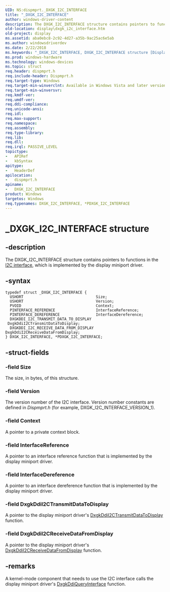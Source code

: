 ```yaml
---
UID: NS:dispmprt._DXGK_I2C_INTERFACE
title: "_DXGK_I2C_INTERFACE"
author: windows-driver-content
description: The DXGK_I2C_INTERFACE structure contains pointers to functions in the I2C interface, which is implemented by the display miniport driver.
old-location: display\dxgk_i2c_interface.htm
old-project: display
ms.assetid: aba0ebc8-2c92-4d27-a35b-9ac25ac6e5ab
ms.author: windowsdriverdev
ms.date: 2/22/2018
ms.keywords: "_DXGK_I2C_INTERFACE, DXGK_I2C_INTERFACE structure [Display Devices], DXGK_I2C_INTERFACE, *PDXGK_I2C_INTERFACE, dispmprt/PDXGK_I2C_INTERFACE, PDXGK_I2C_INTERFACE, display.dxgk_i2c_interface, PDXGK_I2C_INTERFACE structure pointer [Display Devices], DmStructs_59985b59-bb86-459c-8bd2-2b6124a6b9bb.xml, dispmprt/DXGK_I2C_INTERFACE"
ms.prod: windows-hardware
ms.technology: windows-devices
ms.topic: struct
req.header: dispmprt.h
req.include-header: Dispmprt.h
req.target-type: Windows
req.target-min-winverclnt: Available in Windows Vista and later versions of the Windows operating systems.
req.target-min-winversvr: 
req.kmdf-ver: 
req.umdf-ver: 
req.ddi-compliance: 
req.unicode-ansi: 
req.idl: 
req.max-support: 
req.namespace: 
req.assembly: 
req.type-library: 
req.lib: 
req.dll: 
req.irql: PASSIVE_LEVEL
topictype:
-	APIRef
-	kbSyntax
apitype:
-	HeaderDef
apilocation:
-	dispmprt.h
apiname:
-	DXGK_I2C_INTERFACE
product: Windows
targetos: Windows
req.typenames: DXGK_I2C_INTERFACE, *PDXGK_I2C_INTERFACE
---
```


# _DXGK_I2C_INTERFACE structure


## -description


The DXGK_I2C_INTERFACE structure contains pointers to functions in the <a href="https://msdn.microsoft.com/library/windows/hardware/ff567386">I2C interface</a>, which is implemented by the display miniport driver.


## -syntax


````
typedef struct _DXGK_I2C_INTERFACE {
  USHORT                                Size;
  USHORT                                Version;
  PVOID                                 Context;
  PINTERFACE_REFERENCE                  InterfaceReference;
  PINTERFACE_DEREFERENCE                InterfaceDereference;
  DXGKDDI_I2C_TRANSMIT_DATA_TO_DISPLAY  DxgkDdiI2CTransmitDataToDisplay;
  DXGKDDI_I2C_RECEIVE_DATA_FROM_DISPLAY DxgkDdiI2CReceiveDataFromDisplay;
} DXGK_I2C_INTERFACE, *PDXGK_I2C_INTERFACE;
````


## -struct-fields




### -field Size

The size, in bytes, of this structure.


### -field Version

The version number of the I2C interface. Version number constants are defined in <i>Dispmprt.h</i> (for example, DXGK_I2C_INTERFACE_VERSION_1).


### -field Context

A pointer to a private context block.


### -field InterfaceReference

A pointer to an interface reference function that is implemented by the display miniport driver.


### -field InterfaceDereference

A pointer to an interface dereference function that is implemented by the display miniport driver.


### -field DxgkDdiI2CTransmitDataToDisplay

A pointer to the display miniport driver's <a href="..\dispmprt\nc-dispmprt-dxgkddi_i2c_transmit_data_to_display.md">DxgkDdiI2CTransmitDataToDisplay</a> function.


### -field DxgkDdiI2CReceiveDataFromDisplay

A pointer to the display miniport driver's <a href="..\dispmprt\nc-dispmprt-dxgkddi_i2c_receive_data_from_display.md">DxgkDdiI2CReceiveDataFromDisplay</a> function.


## -remarks



A kernel-mode component that needs to use the I2C interface calls the display miniport driver's <a href="..\dispmprt\nc-dispmprt-dxgkddi_query_interface.md">DxgkDdiQueryInterface</a> function.



